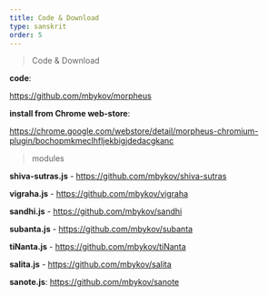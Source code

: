 ```yaml
---
title: Code & Download
type: sanskrit
order: 5
---
```


> Code & Download

**code**:

https://github.com/mbykov/morpheus

**install from Chrome web-store**:

https://chrome.google.com/webstore/detail/morpheus-chromium-plugin/bochopmkmeclhfljekbigjdedacgkanc

> modules

**shiva-sutras.js** - https://github.com/mbykov/shiva-sutras

**vigraha.js** - https://github.com/mbykov/vigraha

**sandhi.js** - https://github.com/mbykov/sandhi

**subanta.js** - https://github.com/mbykov/subanta

**tiNanta.js** - https://github.com/mbykov/tiNanta

**salita.js** - https://github.com/mbykov/salita

**sanote.js**: https://github.com/mbykov/sanote

